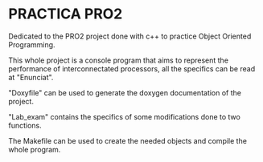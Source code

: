 # PRACTICA PRO2
Dedicated to the PRO2 project done with c++ to practice Object Oriented Programming.

This whole project is a console program that aims to represent the performance of interconnectated processors, all the specifics can be read at "Enunciat".

"Doxyfile" can be used to generate the doxygen documentation of the project.

"Lab_exam" contains the specifics of some modifications done to two functions.

The Makefile can be used to create the needed objects and compile the whole program.
